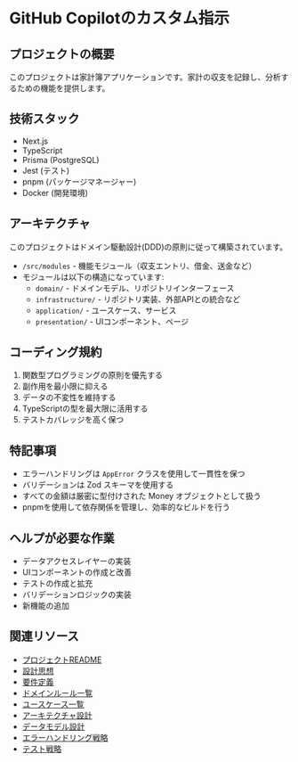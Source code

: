 # GitHub Copilotのカスタム指示

## プロジェクトの概要
このプロジェクトは家計簿アプリケーションです。家計の収支を記録し、分析するための機能を提供します。

## 技術スタック
- Next.js
- TypeScript
- Prisma (PostgreSQL)
- Jest (テスト)
- pnpm (パッケージマネージャー)
- Docker (開発環境)

## アーキテクチャ
このプロジェクトはドメイン駆動設計(DDD)の原則に従って構築されています。
- `/src/modules` - 機能モジュール（収支エントリ、借金、送金など）
- モジュールは以下の構造になっています:
  - `domain/` - ドメインモデル、リポジトリインターフェース
  - `infrastructure/` - リポジトリ実装、外部APIとの統合など
  - `application/` - ユースケース、サービス
  - `presentation/` - UIコンポーネント、ページ

## コーディング規約
1. 関数型プログラミングの原則を優先する
2. 副作用を最小限に抑える
3. データの不変性を維持する
4. TypeScriptの型を最大限に活用する
5. テストカバレッジを高く保つ

## 特記事項
- エラーハンドリングは `AppError` クラスを使用して一貫性を保つ
- バリデーションは Zod スキーマを使用する
- すべての金額は厳密に型付けされた Money オブジェクトとして扱う
- pnpmを使用して依存関係を管理し、効率的なビルドを行う

## ヘルプが必要な作業
- データアクセスレイヤーの実装
- UIコンポーネントの作成と改善
- テストの作成と拡充
- バリデーションロジックの実装
- 新機能の追加

## 関連リソース
- [プロジェクトREADME](../README.md)
- [設計思想](../docs/設計思想.md)
- [要件定義](../docs/要件定義.md)
- [ドメインルール一覧](../docs/ドメインルール一覧.md)
- [ユースケース一覧](../docs/ユースケース一覧.md)
- [アーキテクチャ設計](../docs/アーキテクチャ設計.md)
- [データモデル設計](../docs/データモデル設計.md)
- [エラーハンドリング戦略](../docs/エラーハンドリング戦略.md)
- [テスト戦略](../docs/テスト戦略.md)